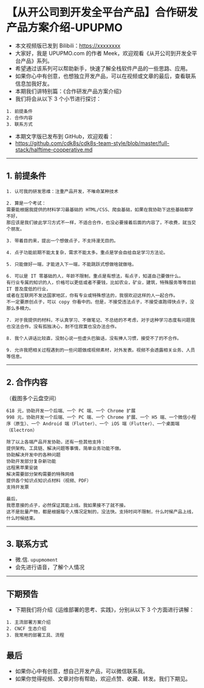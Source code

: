 
# 【从开公司到开发全平台产品】合作研发产品方案介绍-UPUPMO

- 本文视频版已发到 Bilibili：<https://xxxxxxxx>
- 大家好，我是 UPUPMO.com 的作者 Meek，欢迎观看《从开公司到开发全平台产品》系列。
- 希望通过该系列可以帮助新手，快速了解全栈软件产品的一些思路、应用。
- 如果你心中有创意，也想独立开发产品，可以在视频或文章的最后，查看联系信息加我好友。
- 本期我们讲特别篇：《合作研发产品方案介绍》
- 我们将会从以下 3 个小节进行探讨：

```
1. 前提条件
2. 合作内容
3. 联系方式
```


- 本期文字版已发布到 GitHub，欢迎观看：
- <https://github.com/cdk8s/cdk8s-team-style/blob/master/full-stack/halftime-cooperative.md>

-------------------------------------------------------------------

## 1. 前提条件

```
1. 认可我的研发思维：注重产品开发，不唯命某种技术

2. 算是一个考试：
需要能根据我提供的材料学习最基础的 HTML/CSS、爬虫基础，如果在我协助下这些基础都学不好，
那应该是我们彼此学习方式不一样，不适合合作，也没必要接着后面的内容了，不收费，就当交个朋友。

3. 带着目的来，提出一个想做点子，不支持漫无目的。

4. 点子功能前期不能太复杂，需求不能太多。重点是学会自给自足学习方法论。

5. 只能做好一端，才能进入下一端，不能跳跃式想做啥就做啥。

6. 可以是 IT 零基础的人，年龄不限制，重点是有想法，有点子，知道自己要做什么。
有行业专属的知识的人，价格可以更低或者不要钱，比如农业，矿业，建筑，特殊服务等等目前 IT 普及度低的行业，
或者在互联网不发达国家地区，你有专业或特殊想法的，我很欢迎这样的人一起合作。
不一定要原创点子，可以 copy 你看中的。但是，不接受违法点子，不接受谁跑得快点子，没那么多精力。

7. 对于我提供的材料，不认真学习、不做笔记、不总结的不考虑，对于这种学习态度有问题我也没法合作。没有孤独决心，耐不住寂寞也没办法合作。

8. 我个人讲话比较直，没耐心说一些虚头巴脑话，没有捧人习惯，接受不了的不合作。

9. 允许我把相关过程遇到的一些问题做成视频素材，对外发表。视频不会透露相关业务、人员等信息。

```

-------------------------------------------------------------------


## 2. 合作内容

（截图多个云盘空间）


```
618 元，协助开发一个后端、一个 PC 端、一个 Chrome 扩展
998 元，协助开发一个后端、一个 PC 端、一个 Chrome 扩展、一个 H5 端、一个微信小程序（原生）、一个 Android 端（Flutter）、一个 iOS 端（Flutter）、一个桌面端（Electron）

除了以上各端产品开发协助，还有一些其他支持：
提供架构、工具链、解决问题等事情，简单业务功能不做。
协助解决开发中的各种问题
协助开发部分复杂新功能
远程黑苹果安装
解决需要部分架构需要的特殊网络
提供各个知识点知识点材料（视频、PDF）
支持开发票

最后，
我愿意接的点子，必然保证其能上线。我如果接不了就不接。
这不是批量产物，都是根据每个人情况定制的，没法快。支持时间不限制，什么时候产品上线，什么时候结束。
```

-------------------------------------------------------------------


## 3. 联系方式

- 微.信. `upupmoment`
- 会先进行语音，了解个人情况

-------------------------------------------------------------------

## 下期预告

- 下期我们将介绍《运维部署的思考、实践》，分别从以下 3 个方面进行讲解：

```
1. 主流部署方案介绍
2. CNCF 生态介绍
3. 我常用的部署工具、流程
```

## 最后

- 如果你心中有创意，想自己开发产品，可以微信联系我。
- 如果你觉得视频、文章对你有帮助，欢迎点赞、收藏、转发。我们下期见。




